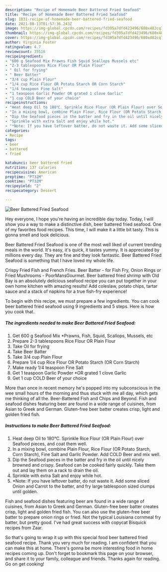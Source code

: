 ```yaml
---
description: "Recipe of Homemade Beer Battered Fried Seafood"
title: "Recipe of Homemade Beer Battered Fried Seafood"
slug: 1031-recipe-of-homemade-beer-battered-fried-seafood
date: 2021-08-13T01:57:36.243Z
image: https://img-global.cpcdn.com/recipes/fd395a7dfd423496/680x482cq70/beer-battered-fried-seafood-recipe-main-photo.jpg
thumbnail: https://img-global.cpcdn.com/recipes/fd395a7dfd423496/680x482cq70/beer-battered-fried-seafood-recipe-main-photo.jpg
cover: https://img-global.cpcdn.com/recipes/fd395a7dfd423496/680x482cq70/beer-battered-fried-seafood-recipe-main-photo.jpg
author: Virginia Foster
ratingvalue: 4.7
reviewcount: 35516
recipeingredient:
- "600 g Seafood Mix Prawns Fish Squid Scallops Mussels etc"
- "2-3 tablespoons Rice Flour OR Plain Flour"
- " Oil for frying"
- " Beer Batter"
- "3/4 cup Plain Flour"
- "1/4 cup Rice Flour OR Potato Starch OR Corn Starch"
- "1/4 teaspoon Fine Salt"
- "1 teaspoon Garlic Powder OR grated 1 clove Garlic"
- "1 cup COLD Beer of your choice"
recipeinstructions:
- "Heat deep Oil to 180℃. Sprinkle Rice Flour (OR Plain Flour) over Seafood pieces, and coat them well."
- "In a mixing bowl, combine Plain Flour, Rice Flour (OR Potato Starch, Corn Starch), Fine Salt and Garlic Powder. Add COLD Beer and mix well."
- "Dip the Seafood pieces in the batter and fry in the oil until nicely browned and crispy. Seafood can be cooked fairly quickly. Take them out and lay them on a rack to drain the oil."
- "Sprinkle with extra Salt and enjoy while hot."
- "*Note: If you have leftover batter, do not waste it. Add some sliced Onion and Carrot to the batter, and fry large tablespoon sized clumps until golden."
categories:
- Recipe
tags:
- beer
- battered
- fried

katakunci: beer battered fried 
nutrition: 137 calories
recipecuisine: American
preptime: "PT32M"
cooktime: "PT32M"
recipeyield: "2"
recipecategory: Dessert

---
```



![Beer Battered Fried Seafood](https://img-global.cpcdn.com/recipes/fd395a7dfd423496/680x482cq70/beer-battered-fried-seafood-recipe-main-photo.jpg)

Hey everyone, I hope you're having an incredible day today. Today, I will show you a way to make a distinctive dish, beer battered fried seafood. One of my favorites food recipes. This time, I will make it a little bit tasty. This is gonna smell and look delicious.

Beer Battered Fried Seafood is one of the most well liked of current trending meals in the world. It's easy, it's quick, it tastes yummy. It is appreciated by millions every day. They are fine and they look fantastic. Beer Battered Fried Seafood is something that I have loved my whole life.

Crispy Fried Fish and French Fries. Beer Batter - for Fish Fry, Onion Rings or Fried Mushrooms - PoorMansGourmet. Beer battered fried shrimp with Old Bay is an absolutely delicious seafood recipe you can put together in your own home kitchen with amazing results! Add coleslaw, potato chips, tartar sauce and a stack of napkins for a true fish-fry experience!


To begin with this recipe, we must prepare a few ingredients. You can cook beer battered fried seafood using 9 ingredients and 5 steps. Here is how you cook that.

<!--inarticleads1-->

##### The ingredients needed to make Beer Battered Fried Seafood:

1. Get 600 g Seafood Mix *Prawns, Fish, Squid, Scallops, Mussels, etc
1. Prepare 2-3 tablespoons Rice Flour OR Plain Flour
1. Take  Oil for frying
1. Take  Beer Batter
1. Take 3/4 cup Plain Flour
1. Prepare 1/4 cup Rice Flour OR Potato Starch (OR Corn Starch)
1. Make ready 1/4 teaspoon Fine Salt
1. Get 1 teaspoon Garlic Powder *OR grated 1 clove Garlic
1. Get 1 cup COLD Beer of your choice


More than once in recent memory he&#39;s popped into my subconscious in the wee small hours of the morning and thus stuck with me all day, which gets me thinking of all the. Beer-Battered Fish and Chips and Beyond. Fish and seafood dishes featuring beer are found in a wide range of cuisines, from Asian to Greek and German. Gluten-free beer batter creates crisp, light and golden fried fish. 

<!--inarticleads2-->

##### Instructions to make Beer Battered Fried Seafood:

1. Heat deep Oil to 180℃. Sprinkle Rice Flour (OR Plain Flour) over Seafood pieces, and coat them well.
1. In a mixing bowl, combine Plain Flour, Rice Flour (OR Potato Starch, Corn Starch), Fine Salt and Garlic Powder. Add COLD Beer and mix well.
1. Dip the Seafood pieces in the batter and fry in the oil until nicely browned and crispy. Seafood can be cooked fairly quickly. Take them out and lay them on a rack to drain the oil.
1. Sprinkle with extra Salt and enjoy while hot.
1. *Note: If you have leftover batter, do not waste it. Add some sliced Onion and Carrot to the batter, and fry large tablespoon sized clumps until golden.


Fish and seafood dishes featuring beer are found in a wide range of cuisines, from Asian to Greek and German. Gluten-free beer batter creates crisp, light and golden fried fish. You can also use the gluten-free beer batter to prepare onion rings or fried. Not the typical Louisiana cornmeal fry batter, but pretty good. I&#39;ve had great success with copycat Bisquick recipes from Zaar. 

So that's going to wrap it up with this special food beer battered fried seafood recipe. Thank you very much for reading. I am confident that you can make this at home. There's gonna be more interesting food in home recipes coming up. Don't forget to bookmark this page on your browser, and share it to your family, colleague and friends. Thanks again for reading. Go on get cooking!
